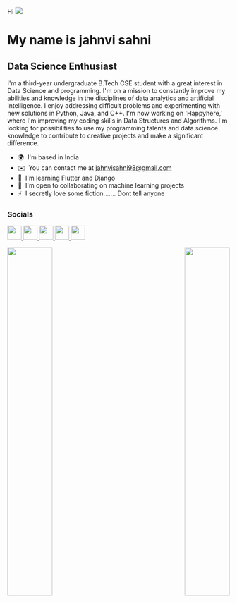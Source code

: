 Hi ![](https://user-images.githubusercontent.com/18350557/176309783-0785949b-9127-417c-8b55-ab5a4333674e.gif)

My name is jahnvi sahni
====================================================================================================================================

Data Science Enthusiast
-----------------------

I'm a third-year undergraduate B.Tech CSE student with a great interest in Data Science and programming. I'm on a mission to constantly improve my abilities and knowledge in the disciplines of data analytics and artificial intelligence. I enjoy addressing difficult problems and experimenting with new solutions in Python, Java, and C++. I'm now working on 'Happyhere,' where I'm improving my coding skills in Data Structures and Algorithms. I'm looking for possibilities to use my programming talents and data science knowledge to contribute to creative projects and make a significant difference.

* 🌍  I'm based in India
* ✉️  You can contact me at [jahnvisahni98@gmail.com](mailto:jahnvisahni98@gmail.com)
* 🧠  I'm learning Flutter and Django
* 🤝  I'm open to collaborating on machine learning projects
* ⚡  I secretly love some fiction....... Dont tell anyone


### Socials

<p align="left"> <a href="https://discord.com/users/jahnvis31" target="_blank" rel="noreferrer"> <picture> <source media="(prefers-color-scheme: dark)" srcset="undefined" /> <source media="(prefers-color-scheme: light)" srcset="https://raw.githubusercontent.com/danielcranney/readme-generator/main/public/icons/socials/discord.svg" /> <img src="https://raw.githubusercontent.com/danielcranney/readme-generator/main/public/icons/socials/discord.svg" width="32" height="32" /> </picture> </a> <a href="https://www.github.com/jahnvisahni31" target="_blank" rel="noreferrer"> <picture> <source media="(prefers-color-scheme: dark)" srcset="https://raw.githubusercontent.com/danielcranney/readme-generator/main/public/icons/socials/github-dark.svg" /> <source media="(prefers-color-scheme: light)" srcset="https://raw.githubusercontent.com/danielcranney/readme-generator/main/public/icons/socials/github.svg" /> <img src="https://raw.githubusercontent.com/danielcranney/readme-generator/main/public/icons/socials/github.svg" width="32" height="32" /> </picture> </a> <a href="https://www.linkedin.com/in/jahnvi_sahni" target="_blank" rel="noreferrer"> <picture> <source media="(prefers-color-scheme: dark)" srcset="https://raw.githubusercontent.com/danielcranney/readme-generator/main/public/icons/socials/linkedin-dark.svg" /> <source media="(prefers-color-scheme: light)" srcset="https://raw.githubusercontent.com/danielcranney/readme-generator/main/public/icons/socials/linkedin.svg" /> <img src="https://raw.githubusercontent.com/danielcranney/readme-generator/main/public/icons/socials/linkedin.svg" width="32" height="32" /> </picture> </a> <a href="https://www.x.com/sahni_jahnvi" target="_blank" rel="noreferrer"> <picture> <source media="(prefers-color-scheme: dark)" srcset="https://raw.githubusercontent.com/danielcranney/readme-generator/main/public/icons/socials/twitter-dark.svg" /> <source media="(prefers-color-scheme: light)" srcset="https://raw.githubusercontent.com/danielcranney/readme-generator/main/public/icons/socials/twitter.svg" /> <img src="https://raw.githubusercontent.com/danielcranney/readme-generator/main/public/icons/socials/twitter.svg" width="32" height="32" /> </picture> </a> <a href="https://www.threads.net/@jahnvis31" target="_blank" rel="noreferrer"> <picture> <source media="(prefers-color-scheme: dark)" srcset="https://raw.githubusercontent.com/danielcranney/readme-generator/main/public/icons/socials/threads-dark.svg" /> <source media="(prefers-color-scheme: light)" srcset="https://raw.githubusercontent.com/danielcranney/readme-generator/main/public/icons/socials/threads.svg" /> <img src="https://raw.githubusercontent.com/danielcranney/readme-generator/main/public/icons/socials/threads.svg" width="32" height="32" /> </picture> </a></p>


<div width="100%" align="center"><a href="https://github.com/jahnvisahni31/driver_drowsiness_project" align="left"><img align="left" width="45%" src="https://github-readme-stats.vercel.app/api/pin/?username=jahnvisahni31&repo=driver_drowsiness_project&title_color=0891b2&text_color=ffffff&icon_color=0891b2&bg_color=171717&hide_border=true&locale=en" /></a><a href="https://github.com/jahnvisahni31/Pre_trained_image" align="right"><img align="right" width="45%" src="https://github-readme-stats.vercel.app/api/pin/?username=jahnvisahni31&repo=Pre_trained_image&title_color=0891b2&text_color=ffffff&icon_color=0891b2&bg_color=171717&hide_border=true&locale=en" /></a></div>
